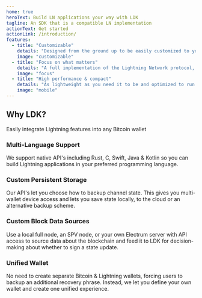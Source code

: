 ```yaml
---
home: true
heroText: Build LN applications your way with LDK
tagline: An SDK that is a compatible LN implementation
actionText: Get started
actionLink: /introduction/
features:
  - title: "Customizable"
    details: "Designed from the ground up to be easily customized to your application needs: persistence, networking, chain source, routing, key management, wallet, you name it."
    image: "customizable"
  - title: "Focus on what matters"
    details: "A full implementation of the Lightning Network protocol, so you can focus on crafting custom-tailored user experiences."
    image: "focus"
  - title: "High performance & compact"
    details: "As lightweight as you need it to be and optimized to run on all embedded devices such as mobile phones, IoT devices, PoS terminals and more."
    image: "mobile"
---
```


<div class="intro">
<h2>Why LDK?</h2>
<p>Easily integrate Lightning features into any Bitcoin wallet</p>
</div>

<div class="features">
<div class="feature">
<h3>Multi-Language Support</h3>

We support native API's including Rust, C, Swift, Java & Kotlin so you can build Lightning applications in your preferred programming language.

</div>

<div class="feature">
<h3>Custom Persistent Storage</h3>

Our API's let you choose how to backup channel state. This gives you multi-wallet device access and lets you save state locally, to the cloud or an alternative backup scheme.

</div>

<div class="feature">
<h3>Custom Block Data Sources</h3>

Use a local full node, an SPV node, or your own Electrum server with API access to source data about the blockchain and feed it to LDK for decision-making about whether to sign a state update.

</div>

<div class="feature">
<h3>Unified Wallet</h3>

No need to create separate Bitcoin & Lightning wallets, forcing users to backup an additional recovery phrase. Instead, we let you define your own wallet and create one unified experience.

</div>
</div>
